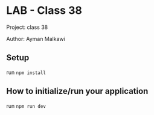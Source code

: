 # LAB - Class 38

Project: class 38

Author: Ayman Malkawi

## Setup

run ```npm install```

## How to initialize/run your application

run ```npm run dev```
